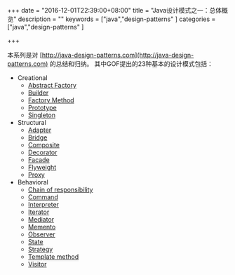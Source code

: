 +++
date = "2016-12-01T22:39:00+08:00"
title = "Java设计模式之一：总体概览"
description = ""
keywords = ["java","design-patterns"
]
categories = ["java","design-patterns"
]

+++

本系列是对 [http://java-design-patterns.com](http://java-design-patterns.com) 的总结和归纳。
其中GOF提出的23种基本的设计模式包括：

* Creational
    * [Abstract Factory](http://java-design-patterns.com/patterns/abstract-factory/)
    * [Builder](http://java-design-patterns.com/patterns/builder/)
    * [Factory Method](http://java-design-patterns.com/patterns/factory-method/)
    * [Prototype](http://java-design-patterns.com/patterns/prototype/)
    * [Singleton](http://java-design-patterns.com/patterns/singleton/)
* Structural
    * [Adapter](http://java-design-patterns.com/patterns/adapter/)
    * [Bridge](http://java-design-patterns.com/patterns/bridge/)
    * [Composite](http://java-design-patterns.com/patterns/composite/)
    * [Decorator](http://java-design-patterns.com/patterns/decorator/)
    * [Facade](http://java-design-patterns.com/patterns/facade/)
    * [Flyweight](http://java-design-patterns.com/patterns/flyweight/)
    * [Proxy](http://java-design-patterns.com/patterns/proxy/)
* Behavioral
    * [Chain of responsibility](http://java-design-patterns.com/patterns/chain/)
    * [Command](http://java-design-patterns.com/patterns/command/)
    * [Interpreter](http://java-design-patterns.com/patterns/interpreter/)
    * [Iterator](http://java-design-patterns.com/patterns/iterator/)
    * [Mediator](http://java-design-patterns.com/patterns/mediator/)
    * [Memento](http://java-design-patterns.com/patterns/memento/)
    * [Observer](http://java-design-patterns.com/patterns/observer/)
    * [State](http://java-design-patterns.com/patterns/state/)
    * [Strategy](http://java-design-patterns.com/patterns/strategy/)
    * [Template method](http://java-design-patterns.com/patterns/template-method/)
    * [Visitor](http://java-design-patterns.com/patterns/visitor/)


